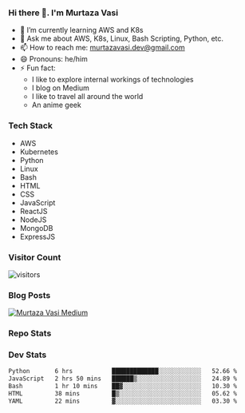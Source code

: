 ### Hi there 👋. I'm Murtaza Vasi

- 🌱 I’m currently learning AWS and K8s
- 💬 Ask me about AWS, K8s, Linux, Bash Scripting, Python, etc.
- 📫 How to reach me: murtazavasi.dev@gmail.com
- 😄 Pronouns: he/him
- ⚡ Fun fact:
  - I like to explore internal workings of technologies
  - I blog on Medium
  - I like to travel all around the world
  - An anime geek

### Tech Stack

- AWS
- Kubernetes
- Python
- Linux
- Bash
- HTML
- CSS
- JavaScript
- ReactJS
- NodeJS
- MongoDB
- ExpressJS

### Visitor Count

![visitors](https://visitor-badge.glitch.me/badge?page_id=murtazavasi.visitor-badge&left_color=green&right_color=red)

### Blog Posts

[![Murtaza Vasi Medium](https://github-readme-medium.vercel.app/?username=murtazavasi.dev&limit=3)](https://medium.com/@murtazavasi.dev)

### Repo Stats

### Dev Stats

<!--START_SECTION:waka-->

```txt
Python       6 hrs           █████████████░░░░░░░░░░░░   52.66 %
JavaScript   2 hrs 50 mins   ██████▒░░░░░░░░░░░░░░░░░░   24.89 %
Bash         1 hr 10 mins    ██▓░░░░░░░░░░░░░░░░░░░░░░   10.30 %
HTML         38 mins         █▒░░░░░░░░░░░░░░░░░░░░░░░   05.62 %
YAML         22 mins         ▓░░░░░░░░░░░░░░░░░░░░░░░░   03.30 %
```

<!--END_SECTION:waka-->
